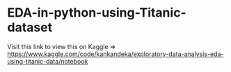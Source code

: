 # EDA-in-python-using-Titanic-dataset


Visit this link to view this on Kaggle => https://www.kaggle.com/code/kankandeka/exploratory-data-analysis-eda-using-titanic-data/notebook

